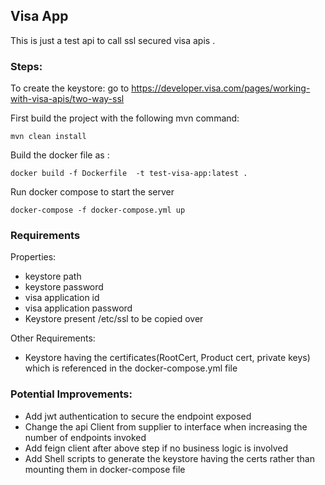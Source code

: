 ## Visa App

This is just a test api to call ssl secured visa apis .

### Steps:
To create the keystore: go to https://developer.visa.com/pages/working-with-visa-apis/two-way-ssl

First build the project with the following mvn command: 

    mvn clean install

Build the docker file as :

    docker build -f Dockerfile  -t test-visa-app:latest .

Run docker compose to start the server 

    docker-compose -f docker-compose.yml up 

### Requirements
Properties:
- keystore path
- keystore password
- visa application id 
- visa application password
- Keystore present /etc/ssl to be copied over

Other Requirements:
- Keystore having the certificates(RootCert, Product cert, private keys) which is referenced in the docker-compose.yml file

### Potential Improvements:
- Add jwt authentication to secure the endpoint exposed  
- Change the api Client from supplier to interface when increasing the number of endpoints invoked
- Add feign client after above step if no business logic is involved
- Add Shell scripts to generate the keystore having the certs rather than mounting them in docker-compose file